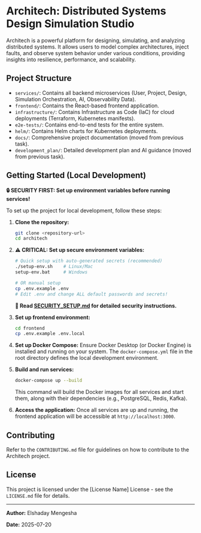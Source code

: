 # Architech: Distributed Systems Design Simulation Studio

Architech is a powerful platform for designing, simulating, and analyzing distributed systems. It allows users to model complex architectures, inject faults, and observe system behavior under various conditions, providing insights into resilience, performance, and scalability.

## Project Structure

*   `services/`: Contains all backend microservices (User, Project, Design, Simulation Orchestration, AI, Observability Data).
*   `frontend/`: Contains the React-based frontend application.
*   `infrastructure/`: Contains Infrastructure as Code (IaC) for cloud deployments (Terraform, Kubernetes manifests).
*   `e2e-tests/`: Contains end-to-end tests for the entire system.
*   `helm/`: Contains Helm charts for Kubernetes deployments.
*   `docs/`: Comprehensive project documentation (moved from previous task).
*   `development_plan/`: Detailed development plan and AI guidance (moved from previous task).

## Getting Started (Local Development)

**🔒 SECURITY FIRST: Set up environment variables before running services!**

To set up the project for local development, follow these steps:

1.  **Clone the repository:**
    ```bash
    git clone <repository-url>
    cd architech
    ```

2.  **⚠️ CRITICAL: Set up secure environment variables:**
    ```bash
    # Quick setup with auto-generated secrets (recommended)
    ./setup-env.sh    # Linux/Mac
    setup-env.bat     # Windows
    
    # OR manual setup
    cp .env.example .env
    # Edit .env and change ALL default passwords and secrets!
    ```
    
    **📖 Read [SECURITY_SETUP.md](./SECURITY_SETUP.md) for detailed security instructions.**

3.  **Set up frontend environment:**
    ```bash
    cd frontend
    cp .env.example .env.local
    ```

4.  **Set up Docker Compose:**
    Ensure Docker Desktop (or Docker Engine) is installed and running on your system. The `docker-compose.yml` file in the root directory defines the local development environment.

5.  **Build and run services:**
    ```bash
    docker-compose up --build
    ```
    This command will build the Docker images for all services and start them, along with their dependencies (e.g., PostgreSQL, Redis, Kafka).

6.  **Access the application:**
    Once all services are up and running, the frontend application will be accessible at `http://localhost:3000`.

## Contributing

Refer to the `CONTRIBUTING.md` file for guidelines on how to contribute to the Architech project.

## License

This project is licensed under the [License Name] License - see the `LICENSE.md` file for details.

---

**Author:** Elshaday Mengesha

**Date:** 2025-07-20



